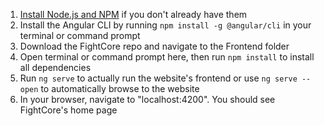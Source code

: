1. [Install Node.js and NPM](https://nodejs.org/en/download/) if you don't already have them
2. Install the Angular CLI by running `npm install -g @angular/cli` in your terminal or command prompt
2. Download the FightCore repo and navigate to the Frontend folder
3. Open terminal or command prompt here, then run `npm install` to install all dependencies
4. Run `ng serve` to actually run the website's frontend or use `ng serve --open` to automatically browse to the website
5. In your browser, navigate to "localhost:4200". You should see FightCore's home page

